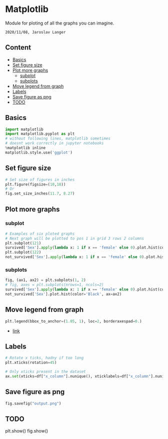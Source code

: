 # Matplotlib

Module for ploting of all the graphs you can imagine.

`2020/11/08, Jaroslav Langer`

## Content <!-- omit in toc -->

- [Basics](#basics)
- [Set figure size](#set-figure-size)
- [Plot more graphs](#plot-more-graphs)
  - [subplot](#subplot)
  - [subplots](#subplots)
- [Move legend from graph](#move-legend-from-graph)
- [Labels](#labels)
- [Save figure as png](#save-figure-as-png)
- [TODO](#todo)

## Basics

```py
import matplotlib
import matplotlib.pyplot as plt
# without following lines, matplotlib sometimes
# doesnt work correctly in jupyter notebooks
%matplotlib inline 
matplotlib.style.use('ggplot')
```

## Set figure size

```py
# Set size of figures in inches
plt.figure(figsize=(10,18))
# Or
fig.set_size_inches(11.7, 8.27)
```

## Plot more graphs

### subplot

```py
# Examples of six ploted graphs
# Next graph will be plotted to pos 1 in grid 3 rows 2 columns
plt.subplot(121)
survived['Sex'].apply(lambda x: 1 if x == 'female' else 0).plot.hist(color='Green')
plt.subplot(122)
not_survived['Sex'].apply(lambda x: 1 if x == 'female' else 0).plot.hist(color='Black')
```

### subplots

```py
fig, (ax1, ax2) = plt.subplots(1, 2)
# fig, axes = plt.subplots(nrows=1, ncols=2)
survived['Sex'].apply(lambda x: 1 if x == 'female' else 0).plot.hist(color='Green', ax=ax1)
not_survived['Sex'].plot.hist(color='Black', ax=ax2)
```

## Move legend from graph

```py
plt.legend(bbox_to_anchor=(1.05, 1), loc=2, borderaxespad=0.)
```

- [link](https://stackoverflow.com/questions/30490740/move-legend-outside-figure-in-seaborn-tsplot)


## Labels

```py
# Rotate x ticks, hadny if too long
plt.xticks(rotation=‌​45)

# Only xticks present in the dataset
ax.set(xticks=df["x_column"].nunique(), xticklabels=df["x_column"].nunique())
```

## Save figure as png

```py
fig.savefig("output.png")
```

## TODO

plt.show()
fig.show()
